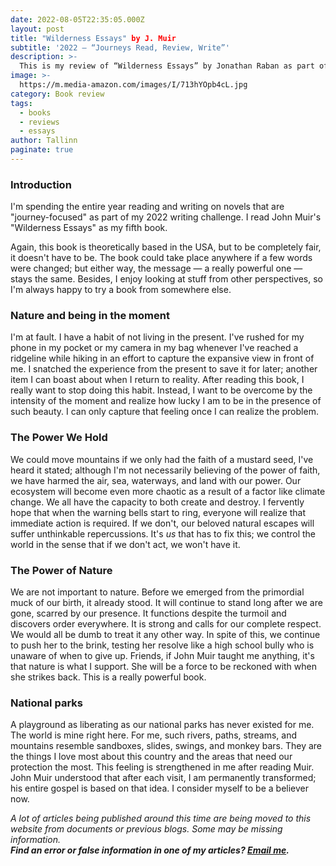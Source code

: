 ```yaml
---
date: 2022-08-05T22:35:05.000Z
layout: post
title: "Wilderness Essays" by J. Muir
subtitle: '2022 — “Journeys Read, Review, Write”'
description: >-
  This is my review of “Wilderness Essays” by Jonathan Raban as part of my 2022 — “Journeys Read, Review, Write” series.
image: >-
  https://m.media-amazon.com/images/I/713hYOpb4cL.jpg
category: Book review
tags:
  - books
  - reviews
  - essays
author: Tallinn
paginate: true
---
```

<!-- wp:table-of-contents {"headings":[{"content":"","level":2,"link":null}]} -->
<ol></ol>
<!-- /wp:table-of-contents -->

<!-- wp:heading {"level":3} -->
<h3 id="introduction">Introduction</h3>
<!-- /wp:heading -->

<!-- wp:paragraph -->
<p>I'm spending the entire year reading and writing on novels that are "journey-focused" as part of my 2022 writing challenge. I read John Muir's "Wilderness Essays" as my fifth book.</p>
<!-- /wp:paragraph -->

<!-- wp:more -->
<!--more-->
<!-- /wp:more -->

<!-- wp:paragraph -->
<p>Again, this book is theoretically based in the USA, but to be completely fair, it doesn't have to be. The book could take place anywhere if a few words were changed; but either way, the message — a really powerful one — stays the same. Besides, I enjoy looking at stuff from other perspectives, so I'm always happy to try a book from somewhere else.</p>
<!-- /wp:paragraph -->

<!-- wp:heading {"level":3} -->
<h3 id="preparation">Nature and being in the moment</h3>
<!-- /wp:heading -->

<!-- wp:paragraph -->
<p>I'm at fault. I have a habit of not living in the present. I've rushed for my phone in my pocket or my camera in my bag whenever I've reached a ridgeline while hiking in an effort to capture the expansive view in front of me. I snatched the experience from the present to save it for later; another item I can boast about when I return to reality. After reading this book, I really want to stop doing this habit. Instead, I want to be overcome by the intensity of the moment and realize how lucky I am to be in the presence of such beauty. I can only capture that feeling once I can realize the problem.</p>
<!-- /wp:paragraph -->

<!-- wp:heading {"level":3} -->
<h3 id="the-power-we-hold">The Power We Hold</h3>
<!-- /wp:heading -->

<!-- wp:paragraph -->
<p>We could move mountains if we only had the faith of a mustard seed, I've heard it stated; although I'm not necessarily believing of the power of faith, we have harmed the air, sea, waterways, and land with our power. Our ecosystem will become even more chaotic as a result of a factor like climate change. We all have the capacity to both create and destroy. I fervently hope that when the warning bells start to ring, everyone will realize that immediate action is required. If we don't, our beloved natural escapes will suffer unthinkable repercussions. It's <em>us</em> that has to fix this; we control the world in the sense that if we don't act, we won't have it.</p>
<!-- /wp:paragraph -->

<!-- wp:heading {"level":3} -->
<h3 id="the-power-of-nature">The Power of Nature</h3>
<!-- /wp:heading -->

<!-- wp:paragraph -->
<p>We are not important to nature. Before we emerged from the primordial muck of our birth, it already stood. It will continue to stand long after we are gone, scarred by our presence. It functions despite the turmoil and discovers order everywhere. It is strong and calls for our complete respect. We would all be dumb to treat it any other way. In spite of this, we continue to push her to the brink, testing her resolve like a high school bully who is unaware of when to give up. Friends, if John Muir taught me anything, it's that nature is what I support. She will be a force to be reckoned with when she strikes back. This is a really powerful book.</p>
<!-- /wp:paragraph -->

<!-- wp:heading {"level":3} -->
<h3 id="national-parks">National parks</h3>
<!-- /wp:heading -->

<!-- wp:paragraph -->
<p>A playground as liberating as our national parks has never existed for me. The world is mine right here. For me, such rivers, paths, streams, and mountains resemble sandboxes, slides, swings, and monkey bars. They are the things I love most about this country and the areas that need our protection the most. This feeling is strengthened in me after reading Muir. John Muir understood that after each visit, I am permanently transformed; his entire gospel is based on that idea. I consider myself to be a believer now.</p>
<!-- /wp:paragraph -->

<!-- wp:paragraph -->
<p><em>A lot of articles being published around this time are being moved to this website from documents or previous blogs. Some may be missing information.</em><br><em><strong>Find an error or false information in one of my articles? <a href="mailto:nnillatblog@gmail.com">Email me</a>.</strong></em></p>
<!-- /wp:paragraph -->
